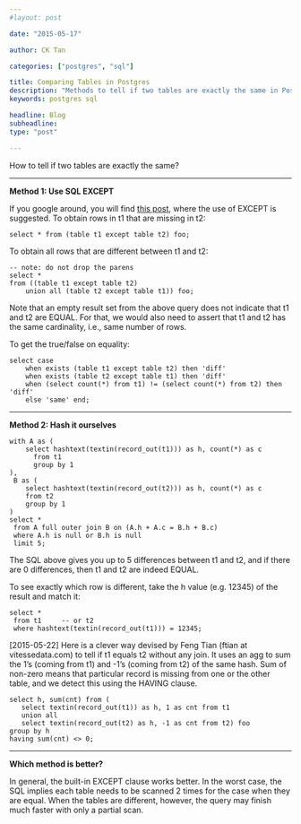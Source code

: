 ```yaml
---
#layout: post

date: "2015-05-17"

author: CK Tan

categories: ["postgres", "sql"]

title: Comparing Tables in Postgres
description: "Methods to tell if two tables are exactly the same in Postgres"
keywords: postgres sql

headline: Blog
subheadline:
type: "post"

---
```


How to tell if two tables are exactly the same?

<!--more-->

---

__Method 1: Use SQL EXCEPT__

If you google around, you will find [this post](http://dba.stackexchange.com/questions/72641/checking-whether-two-tables-have-identical-content-in-postgresql), where the use of EXCEPT is suggested. To obtain rows in t1 that are missing in t2:

```
select * from (table t1 except table t2) foo;
```

To obtain all rows that are different between t1 and t2:

```
-- note: do not drop the parens
select * 
from ((table t1 except table t2) 
	union all (table t2 except table t1)) foo;
```

Note that an empty result set from the above query does not indicate that t1 and t2 are EQUAL. For that, we would also need to assert that t1 and t2 has the same cardinality, i.e., same number of rows.

To get the true/false on equality:

```
select case
    when exists (table t1 except table t2) then 'diff'
    when exists (table t2 except table t1) then 'diff'
    when (select count(*) from t1) != (select count(*) from t2) then 'diff'
    else 'same' end;
```

---

__Method 2: Hash it ourselves__

```
with A as (
    select hashtext(textin(record_out(t1))) as h, count(*) as c
      from t1
      group by 1
),
 B as (
    select hashtext(textin(record_out(t2))) as h, count(*) as c
    from t2
    group by 1
)
select *
 from A full outer join B on (A.h + A.c = B.h + B.c)
 where A.h is null or B.h is null
 limit 5;
```

The SQL above gives you up to 5 differences between t1 and t2, and if there are 0 differences, then t1 and t2 are indeed EQUAL.

To see exactly which row is different, take the h value (e.g. 12345) of the result and match it:

```
select *
 from t1     -- or t2
 where hashtext(textin(record_out(t1))) = 12345;
```

[2015-05-22] Here is a clever way devised by Feng Tian (ftian at vitessedata.com) to tell if t1 equals t2 without any join. It uses an agg to sum the 1’s (coming from t1) and -1’s (coming from t2) of the same hash. Sum of non-zero means that particular record is missing from one or the other table, and we detect this using the HAVING clause.

```
select h, sum(cnt) from (
   select textin(record_out(t1)) as h, 1 as cnt from t1
   union all
   select textin(record_out(t2) as h, -1 as cnt from t2) foo
group by h 
having sum(cnt) <> 0;
```

---

__Which method is better?__

In general, the built-in EXCEPT clause works better. In the worst case, the SQL implies each table needs to be scanned 2 times for the case when they are equal. When the tables are different, however, the query may finish much faster with only a partial scan.
